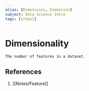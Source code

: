 ```yaml
---
alias: [Dimensions, Dimension]
subject: Data Science Intro
tags: [school]
---
```

# Dimensionality


```ad-note
The number of features in a dataset.
```

## References
1. [[Notes/Feature]]